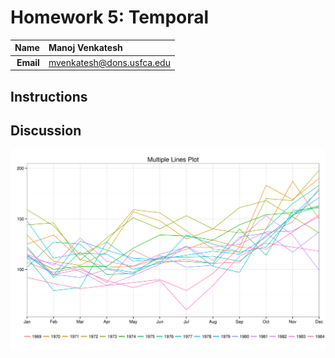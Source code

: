 Homework 5: Temporal
==============================

| **Name**  | Manoj Venkatesh |
|----------:|:-------------|
| **Email** | mvenkatesh@dons.usfca.edu |

## Instructions ##

## Discussion ##
![image](plot1.png)